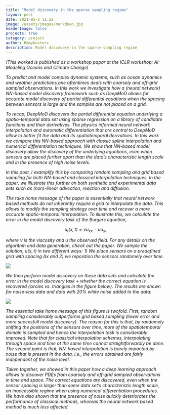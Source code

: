 ```yaml
---
title: "Model discovery in the sparse sampling regime"
layout: post
date: 2021-05-2 11:52
image: /assets/images/markdown.jpg
headerImage: false
projects: true
category: project
author: Remykusters
description: Model discovery in the sparse sampling regime
---
```


<em> (This worked is published as a workshop papar at the ICLR workshop: AI: Modeling Oceans and Climate Change) <em>

To predict and model complex dynamic systems, such as ocean dynamics and weather predictions,one oftentimes  deals with coarsely and off-grid sampled observations. In this work we investigate how a (neural network) NN-based model discovery framework such as DeepMoD allows for accurate model discovery of partial differential equations when the spacing between sensors is large and the samples are not placed on a grid. 

To recap, DeepMoD discovers the partial differential equation underlying a spatio-temporal data set using sparse regression on a library of candidate functions and their derivatives. The physics informed neural network interpolation and automatic differentiation that are central to DeepMoD allow to better fit the data and its spatiotemporal derivatives. In this work we compare this NN-based approach with classic spline interpolation and numerical differentiation techniques. We show that NN-based model discovery allow the discovery of the underlying equations, even when sensors are placed further apart than the data’s characteristic length scale and in the presence of high noise levels. 

In this post, I examplify this by comparing random sampling and grid based sampling for both NN-based and classical interpolation techniques. In the paper, we illustrate this further on both synthetic and experimental data sets such as (non)-linear advection, reaction and diffusion.

The take home message of the paper is essentially that neural network based methods do not inherently require a grid to interpolate the data. This allows to modify the sampling strategy over time and recover a more accurate spatio-temporal interpolation. To illustrate this, we calculate the error in the model discovery task of the Burgers equation, 

$$u_t(x,t) =  \nu u_{xx} - u u_x,$$

where $\nu$ is the viscosity and $u$ the observed field. For any details on the algorithm and data generation, check out the paper. We sample the solution, $u(x,t)$ in two different ways: 1) We place sensors on a predefined grid with spacing $\Delta x$ and 2) we reposition the sensors randomely over time. 

<img src="{{site.baseurl}}/assets/images/sampling_ref.png">

We then perform model discovery on these data sets and calculate the error in the model discovery task + whether  the correct equation is recovered (circles vs. triangles in the figure below). The results are shown for noise-less data and data with 20% white noise added to the data:

<img src="{{site.baseurl}}/assets/images/sampling_overview.png">

The essential take home message of this figure is twofold. First, random sampling considerably outperforms grid based sampling (lower error and more succesfull model discovery). The reason for this is that, by randomely shifting the positions of the sensors over time, more of the spatiotemporal domain is sampled and hence the interpolation task is considerably improved. Note that for classical interpolation schemes, interpolating through space and time at the same time cannot straightforwardly be done. The second point is that, NN-based interpolation is barely impacted by noise that is present in the data, i.e., the errors obtained are fairly independent of the noise level. 

Taken together, we showed in this paper how a deep learning approach allows to discover PDEs from coarsely and off-grid sampled observations in time and space. The correct equations are discovered, even when the sensor spacing is larger than some data set’s characteristic length scale, an inaccessible regime when using numerical differentiation procedures. We have also shown that the presence of noise quickly deteriorates the performance of classical methods, whereas the neural network based method is much less affected. 